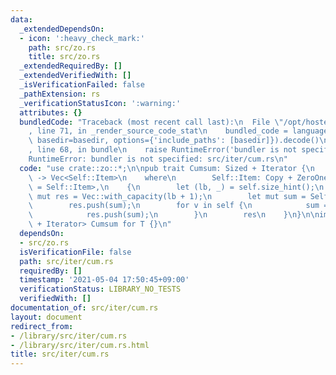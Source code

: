 ```yaml
---
data:
  _extendedDependsOn:
  - icon: ':heavy_check_mark:'
    path: src/zo.rs
    title: src/zo.rs
  _extendedRequiredBy: []
  _extendedVerifiedWith: []
  _isVerificationFailed: false
  _pathExtension: rs
  _verificationStatusIcon: ':warning:'
  attributes: {}
  bundledCode: "Traceback (most recent call last):\n  File \"/opt/hostedtoolcache/Python/3.9.5/x64/lib/python3.9/site-packages/onlinejudge_verify/documentation/build.py\"\
    , line 71, in _render_source_code_stat\n    bundled_code = language.bundle(stat.path,\
    \ basedir=basedir, options={'include_paths': [basedir]}).decode()\n  File \"/opt/hostedtoolcache/Python/3.9.5/x64/lib/python3.9/site-packages/onlinejudge_verify/languages/user_defined.py\"\
    , line 68, in bundle\n    raise RuntimeError('bundler is not specified: {}'.format(path.as_posix()))\n\
    RuntimeError: bundler is not specified: src/iter/cum.rs\n"
  code: "use crate::zo::*;\n\npub trait Cumsum: Sized + Iterator {\n    fn cumsum(self)\
    \ -> Vec<Self::Item>\n    where\n        Self::Item: Copy + ZeroOne + std::ops::Add<Output\
    \ = Self::Item>,\n    {\n        let (lb, _) = self.size_hint();\n        let\
    \ mut res = Vec::with_capacity(lb + 1);\n        let mut sum = Self::Item::ZERO;\n\
    \        res.push(sum);\n        for v in self {\n            sum = sum + v;\n\
    \            res.push(sum);\n        }\n        res\n    }\n}\n\nimpl<T: Sized\
    \ + Iterator> Cumsum for T {}\n"
  dependsOn:
  - src/zo.rs
  isVerificationFile: false
  path: src/iter/cum.rs
  requiredBy: []
  timestamp: '2021-05-04 17:50:45+09:00'
  verificationStatus: LIBRARY_NO_TESTS
  verifiedWith: []
documentation_of: src/iter/cum.rs
layout: document
redirect_from:
- /library/src/iter/cum.rs
- /library/src/iter/cum.rs.html
title: src/iter/cum.rs
---
```

